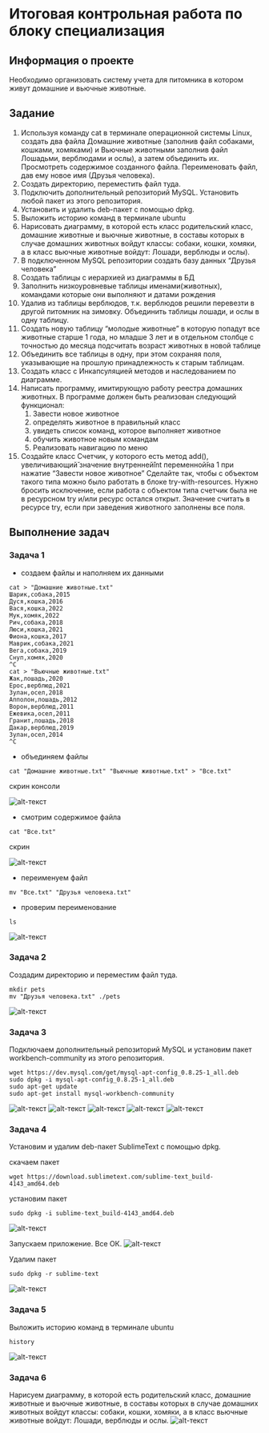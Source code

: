 # Итоговая контрольная работа по блоку специализация
## Информация о проекте
Необходимо организовать систему учета для питомника в котором живут
домашние и вьючные животные.
## Задание
1. Используя команду cat в терминале операционной системы Linux, создать
   два файла Домашние животные (заполнив файл собаками, кошками,
   хомяками) и Вьючные животными заполнив файл Лошадьми, верблюдами и
   ослы), а затем объединить их. Просмотреть содержимое созданного файла.
   Переименовать файл, дав ему новое имя (Друзья человека).
2. Создать директорию, переместить файл туда.
3. Подключить дополнительный репозиторий MySQL. Установить любой пакет
   из этого репозитория.
4. Установить и удалить deb-пакет с помощью dpkg.
5. Выложить историю команд в терминале ubuntu
6. Нарисовать диаграмму, в которой есть класс родительский класс, домашние
   животные и вьючные животные, в составы которых в случае домашних
   животных войдут классы: собаки, кошки, хомяки, а в класс вьючные животные
   войдут: Лошади, верблюды и ослы).
7. В подключенном MySQL репозитории создать базу данных “Друзья
   человека”
8. Создать таблицы с иерархией из диаграммы в БД
9. Заполнить низкоуровневые таблицы именами(животных), командами
   которые они выполняют и датами рождения
10. Удалив из таблицы верблюдов, т.к. верблюдов решили перевезти в другой
    питомник на зимовку. Объединить таблицы лошади, и ослы в одну таблицу.
11. Создать новую таблицу “молодые животные” в которую попадут все
    животные старше 1 года, но младше 3 лет и в отдельном столбце с точностью
    до месяца подсчитать возраст животных в новой таблице
12. Объединить все таблицы в одну, при этом сохраняя поля, указывающие на
    прошлую принадлежность к старым таблицам.
13. Создать класс с Инкапсуляцией методов и наследованием по диаграмме.
14. Написать программу, имитирующую работу реестра домашних животных.
    В программе должен быть реализован следующий функционал:
    1. Завести новое животное
    2. определять животное в правильный класс
    3. увидеть список команд, которое выполняет животное
    4. обучить животное новым командам
    5. Реализовать навигацию по меню
15. Создайте класс Счетчик, у которого есть метод add(), увеличивающий̆
    значение внутренней̆int переменной̆на 1 при нажатие “Завести новое
    животное” Сделайте так, чтобы с объектом такого типа можно было работать в
    блоке try-with-resources. Нужно бросить исключение, если работа с объектом
    типа счетчик была не в ресурсном try и/или ресурс остался открыт. Значение
    считать в ресурсе try, если при заведения животного заполнены все поля.

## Выполнение задач
### Задача 1
+    создаем файлы и наполняем их данными

    cat > "Домашние животные.txt"
    Шарик,собака,2015
    Дуся,кошка,2016
    Вася,кошка,2022
    Мук,хомяк,2022
    Рич,собака,2018
    Люси,кошка,2021
    Фиона,кошка,2017
    Маврик,собака,2021
    Вега,собака,2019
    Снуп,хомяк,2020
    ^C
    cat > "Вьючные животные.txt"
    Жак,лошадь,2020
    Ерос,верблюд,2021
    Зулан,осел,2018
    Апполон,лошадь,2012
    Ворон,верблюд,2011
    Ежевика,осел,2011
    Гранит,лошадь,2018
    Дакар,верблюд,2019
    Зулан,осел,2014
    ^C
+    объединяем файлы
  
    cat "Домашние животные.txt" "Вьючные животные.txt" > "Все.txt"

скрин консоли

![alt-текст](./src/pictures/screenshot_1.png "Скрин создания и объединения файлов")

+    смотрим содержимое файла

    cat "Все.txt"

скрин 

![alt-текст](./src/pictures/screenshot_2.png "Скрин содержимого объединения файлов")

+    переименуем файл

    mv "Все.txt" "Друзья человека.txt"

+    проверим переименование

    ls

![alt-текст](./src/pictures/screenshot_3.png "Скрин переименования файла")

### Задача 2

Создадим директорию и переместим файл туда.

    mkdir pets
    mv "Друзья человека.txt" ./pets

![alt-текст](./src/pictures/screenshot_4.png "Скрин перемещения файла")

### Задача 3
Подключаем дополнительный репозиторий MySQL и установим пакет workbench-community
из этого репозитория.

    wget https://dev.mysql.com/get/mysql-apt-config_0.8.25-1_all.deb
    sudo dpkg -i mysql-apt-config_0.8.25-1_all.deb
    sudo apt-get update
    sudo apt-get install mysql-workbench-community

![alt-текст](./src/pictures/screenshot_3_1.png "Скрин закачки пакета репозитория")
![alt-текст](./src/pictures/screenshot_3_2.png "Скрин установки репозитория")
![alt-текст](./src/pictures/screenshot_3_3.png "Скрин обновления исходников apt")
![alt-текст](./src/pictures/screenshot_3_4.png "Скрин установки пакета workbench")
![alt-текст](./src/pictures/screenshot_3_5.png "Скрин установки пакета workbench")

### Задача 4
Установим и удалим deb-пакет SublimeText с помощью dpkg. 

скачаем пакет

    wget https://download.sublimetext.com/sublime-text_build-4143_amd64.deb

установим пакет

    sudo dpkg -i sublime-text_build-4143_amd64.deb

![alt-текст](./src/pictures/screenshot_4_1.png "Скрин установки пакета")

Запускаем приложение. Все ОК.
![alt-текст](./src/pictures/screenshot_4_2.png "Скрин запуска SublimeText")

Удалим пакет

    sudo dpkg -r sublime-text

![alt-текст](./src/pictures/screenshot_4_3.png "Скрин удаления SublimeText")

### Задача 5

Выложить историю команд в терминале ubuntu

    history

![alt-текст](./src/pictures/screenshot_5.png "Скрин истории команд")

### Задача 6
Нарисуем диаграмму, в которой есть родительский класс, домашние
животные и вьючные животные, в составы которых в случае домашних
животных войдут классы: собаки, кошки, хомяки, а в класс вьючные животные
войдут: Лошади, верблюды и ослы.
![alt-текст](./src/pictures/screenshot_6.png "Скрин истории команд")
